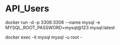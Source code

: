 # API_Users
docker run -d -p 3306:3306 --name mysql -e MYSQL_ROOT_PASSWORD=mysql@123 mysql:latest

docker exec -it mysql mysql -u root -